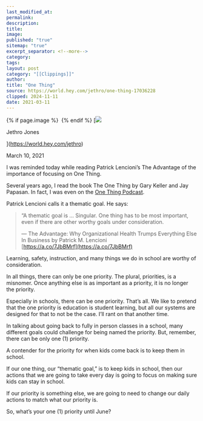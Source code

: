 ```yaml
---
last_modified_at: 
permalink: 
description: 
title: 
image: 
published: "true"
sitemap: "true"
excerpt_separator: <!--more-->
category: 
tags: 
layout: post
category: "[[Clippings]]"
author: 
title: "One Thing"
source: https://world.hey.com/jethro/one-thing-17036228
clipped: 2024-11-11
date: 2021-03-11
---
```



{% if page.image %} <img src="{{ page.image }}" alt=""> {% endif %}
[![](https://world.hey.com/jethro/avatar-40bd048fb7cc6850d42ef0957b5f0c498bfea84d)

Jethro Jones

](https://world.hey.com/jethro)

March 10, 2021

I was reminded today while reading Patrick Lencioni’s The Advantage of the importance of focusing on One Thing.

Several years ago, I read the book The One Thing by Gary Keller and Jay Papasan. In fact, I was even on the [One Thing Podcast](https://www.the1thing.com/podcasts/102/). 

Patrick Lencioni calls it a thematic goal. He says:

> “A thematic goal is … Singular. One thing has to be most important, even if there are other worthy goals under consideration. 
> 
> — The Advantage: Why Organizational Health Trumps Everything Else In Business by Patrick M. Lencioni  
> [https://a.co/7JbBMrf](https://a.co/7JbBMrf)

Learning, safety, instruction, and many things we do in school are worthy of consideration. 

In all things, there can only be one priority. The plural, priorities, is a misnomer. Once anything else is as important as a priority, it is no longer the priority. 

Especially in schools, there can be one priority. That’s all. We like to pretend that the one priority is education is student learning, but all our systems are designed for that to not be the case. I’ll rant on that another time. 

In talking about going back to fully in person classes in a school, many different goals could challenge for being named the priority. But, remember, there can be only one (1) priority. 

A contender for the priority for when kids come back is to keep them in school. 

If our one thing, our “thematic goal,” is to keep kids in school, then our actions that we are going to take every day is going to focus on making sure kids can stay in school. 

If our priority is something else, we are going to need to change our daily actions to match what our priority is. 

So, what’s your one (1) priority until June?